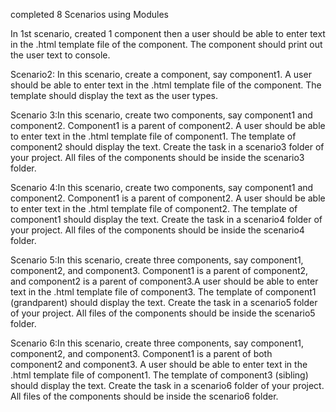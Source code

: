 completed 8 Scenarios using Modules

In 1st scenario, created 1 component then  a user should be able to enter text in the .html template file of the component. The component should print out the user text to console. 

Scenario2: In this scenario, create a component, say component1. A user should be able to enter text in the .html template file of the component. The template should display the text as the user types.

Scenario 3:In this scenario, create two components, say component1 and component2.  Component1 is a parent of component2.  A user should be able to enter text in the .html template file of component1. The template of component2 should display the text. Create the task in a scenario3 folder of your project. All files of the components should be inside the scenario3 folder.

Scenario 4:In this scenario, create two components, say component1 and component2.  Component1 is a parent of component2.  A user should be able to enter text in the .html template file of component2. The template of component1 should display the text. Create the task in a scenario4 folder of your project. All files of the components should be inside the scenario4 folder.

Scenario 5:In this scenario, create three components, say component1, component2, and component3.  Component1 is a parent of component2, and component2 is a parent of component3.A user should be able to enter text in the .html template file of component3. The template of component1 (grandparent) should display the text. Create the task in a scenario5 folder of your project. All files of the components should be inside the scenario5 folder.

Scenario 6:In this scenario, create three components, say component1, component2, and component3.  Component1 is a parent of both component2 and component3.  A user should be able to enter text in the .html template file of component1. The template of component3 (sibling) should display the text. Create the task in a scenario6 folder of your project. All files of the components should be inside the scenario6 folder. 
